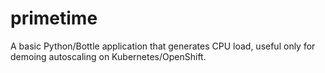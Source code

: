 # primetime

A basic Python/Bottle application that generates CPU load, useful only for 
demoing autoscaling on Kubernetes/OpenShift. 
